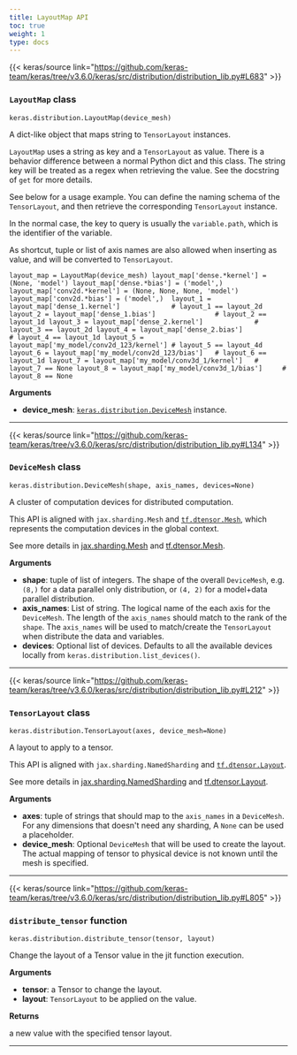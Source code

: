 ```yaml
---
title: LayoutMap API
toc: true
weight: 1
type: docs
---
```


{{< keras/source link="https://github.com/keras-team/keras/tree/v3.6.0/keras/src/distribution/distribution_lib.py#L683" >}}

### `LayoutMap` class

`keras.distribution.LayoutMap(device_mesh)`

A dict-like object that maps string to `TensorLayout` instances.

`LayoutMap` uses a string as key and a `TensorLayout` as value. There is a behavior difference between a normal Python dict and this class. The string key will be treated as a regex when retrieving the value. See the docstring of `get` for more details.

See below for a usage example. You can define the naming schema of the `TensorLayout`, and then retrieve the corresponding `TensorLayout` instance.

In the normal case, the key to query is usually the `variable.path`, which is the identifier of the variable.

As shortcut, tuple or list of axis names are also allowed when inserting as value, and will be converted to `TensorLayout`.

`layout_map = LayoutMap(device_mesh) layout_map['dense.*kernel'] = (None, 'model') layout_map['dense.*bias'] = ('model',) layout_map['conv2d.*kernel'] = (None, None, None, 'model') layout_map['conv2d.*bias'] = ('model',)  layout_1 = layout_map['dense_1.kernel']             # layout_1 == layout_2d layout_2 = layout_map['dense_1.bias']               # layout_2 == layout_1d layout_3 = layout_map['dense_2.kernel']             # layout_3 == layout_2d layout_4 = layout_map['dense_2.bias']               # layout_4 == layout_1d layout_5 = layout_map['my_model/conv2d_123/kernel'] # layout_5 == layout_4d layout_6 = layout_map['my_model/conv2d_123/bias']   # layout_6 == layout_1d layout_7 = layout_map['my_model/conv3d_1/kernel']   # layout_7 == None layout_8 = layout_map['my_model/conv3d_1/bias']     # layout_8 == None`

**Arguments**

- **device_mesh**: [`keras.distribution.DeviceMesh`](/api/distribution/layout_map#devicemesh-class) instance.

---

{{< keras/source link="https://github.com/keras-team/keras/tree/v3.6.0/keras/src/distribution/distribution_lib.py#L134" >}}

### `DeviceMesh` class

`keras.distribution.DeviceMesh(shape, axis_names, devices=None)`

A cluster of computation devices for distributed computation.

This API is aligned with `jax.sharding.Mesh` and [`tf.dtensor.Mesh`](https://www.tensorflow.org/api_docs/python/tf/dtensor/Mesh), which represents the computation devices in the global context.

See more details in [jax.sharding.Mesh](https://jax.readthedocs.io/en/latest/jax.sharding.html#jax.sharding.Mesh) and [tf.dtensor.Mesh](https://www.tensorflow.org/api_docs/python/tf/experimental/dtensor/Mesh).

**Arguments**

- **shape**: tuple of list of integers. The shape of the overall `DeviceMesh`, e.g. `(8,)` for a data parallel only distribution, or `(4, 2)` for a model+data parallel distribution.
- **axis_names**: List of string. The logical name of the each axis for the `DeviceMesh`. The length of the `axis_names` should match to the rank of the `shape`. The `axis_names` will be used to match/create the `TensorLayout` when distribute the data and variables.
- **devices**: Optional list of devices. Defaults to all the available devices locally from `keras.distribution.list_devices()`.

---

{{< keras/source link="https://github.com/keras-team/keras/tree/v3.6.0/keras/src/distribution/distribution_lib.py#L212" >}}

### `TensorLayout` class

`keras.distribution.TensorLayout(axes, device_mesh=None)`

A layout to apply to a tensor.

This API is aligned with `jax.sharding.NamedSharding` and [`tf.dtensor.Layout`](https://www.tensorflow.org/api_docs/python/tf/dtensor/Layout).

See more details in [jax.sharding.NamedSharding](https://jax.readthedocs.io/en/latest/jax.sharding.html#jax.sharding.NamedSharding) and [tf.dtensor.Layout](https://www.tensorflow.org/api_docs/python/tf/experimental/dtensor/Layout).

**Arguments**

- **axes**: tuple of strings that should map to the `axis_names` in a `DeviceMesh`. For any dimensions that doesn't need any sharding, A `None` can be used a placeholder.
- **device_mesh**: Optional `DeviceMesh` that will be used to create the layout. The actual mapping of tensor to physical device is not known until the mesh is specified.

---

{{< keras/source link="https://github.com/keras-team/keras/tree/v3.6.0/keras/src/distribution/distribution_lib.py#L805" >}}

### `distribute_tensor` function

`keras.distribution.distribute_tensor(tensor, layout)`

Change the layout of a Tensor value in the jit function execution.

**Arguments**

- **tensor**: a Tensor to change the layout.
- **layout**: `TensorLayout` to be applied on the value.

**Returns**

a new value with the specified tensor layout.

---
